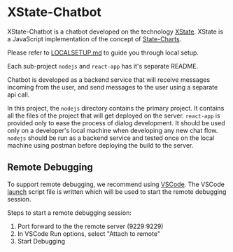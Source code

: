 # XState-Chatbot

XState-Chatbot is a chatbot developed on the technology [XState](https://xstate.js.org/docs/). XState is a JavaScript implementation of the concept of [State-Charts](https://statecharts.github.io).

Please refer to [LOCALSETUP.md](./LOCALESETUP.md) to guide you through local setup.

Each sub-project ```nodejs``` and ```react-app``` has it's separate README.
 
Chatbot is developed as a backend service that will receive messages incoming from the user, and send messages to the user using a separate api call.
 
In this project, the `nodejs` directory contains the primary project. It contains all the files of the project that will get deployed on the server. `react-app` is provided only to ease the process of dialog development. It should be used only on a developer's local machine when developing any new chat flow. `nodejs` should be run as a backend service and tested once on the local machine using postman before deploying the build to the server.

## Remote Debugging

To support remote debugging, we recommend using [VSCode](https://code.visualstudio.com). The VSCode [launch](./.vscode/launch.json) script file is written which will be used to start the remote debugging session. 

Steps to start a remote debugging session:

1. Port forward to the the remote server (9229:9229)
2. In VSCode Run options, select "Attach to remote" 
3. Start Debugging

